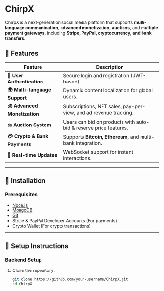 # ChirpX

ChirpX is a next-generation social media platform that supports **multi-language communication**, **advanced monetization**, **auctions**, and **multiple payment gateways**, including **Stripe, PayPal, cryptocurrency, and bank transfers**.

## 🚀 Features

| Feature                  | Description |
|--------------------------|-------------|
| **🔐 User Authentication** | Secure login and registration (JWT-based). |
| **🌍 Multi-language Support** | Dynamic content localization for global users. |
| **💰 Advanced Monetization** | Subscriptions, NFT sales, pay-per-view, and ad revenue tracking. |
| **⚖️ Auction System** | Users can bid on products with auto-bid & reserve price features. |
| **💳 Crypto & Bank Payments** | Supports **Bitcoin, Ethereum**, and multi-bank integration. |
| **📡 Real-time Updates** | WebSocket support for instant interactions. |

---

## 📌 Installation

### **Prerequisites**
- [Node.js](https://nodejs.org/)
- [MongoDB](https://www.mongodb.com/)
- [Git](https://git-scm.com/)
- Stripe & PayPal Developer Accounts (For payments)
- Crypto Wallet (For crypto transactions)

---

## 🔧 **Setup Instructions**
### **Backend Setup**
1. Clone the repository:
   ```sh
   git clone https://github.com/your-username/ChirpX.git
   cd ChirpX

